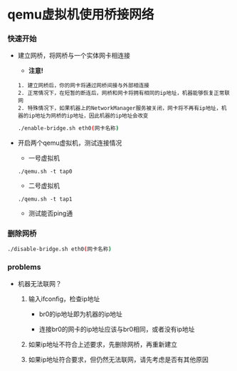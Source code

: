 # qemu虚拟机使用桥接网络

### 快速开始

* 建立网桥，将网桥与一个实体网卡相连接
  
  * **注意!**
  ```
  1. 建立网桥后，你的网卡将通过网桥间接与外部相连接
  2. 正常情况下，在短暂的断连后，网桥和网卡将拥有相同的ip地址，机器能够恢复正常联网
  2. 特殊情况下，如果机器上的NetworkManager服务被关闭，网卡将不再有ip地址，机器的ip地址为网桥的ip地址，因此机器的ip地址会改变
  ```

  ``` bash
  ./enable-bridge.sh eth0(网卡名称)
  ```

* 开启两个qemu虚拟机，测试连接情况

  * 一号虚拟机
  ```
  ./qemu.sh -t tap0
  ``` 

  * 二号虚拟机
  ```
  ./qemu.sh -t tap1
  ```

  * 测试能否ping通

### 删除网桥

``` bash
./disable-bridge.sh eth0(网卡名称)
 ```

### problems

* 机器无法联网？

  1. 输入ifconfig，检查ip地址
     
     * br0的ip地址即为机器的ip地址

     * 连接br0的网卡的ip地址应该与br0相同，或者没有ip地址

  2. 如果ip地址不符合上述要求，先删除网桥，再重新建立 

  3. 如果ip地址符合要求，但仍然无法联网，请先考虑是否有其他原因

